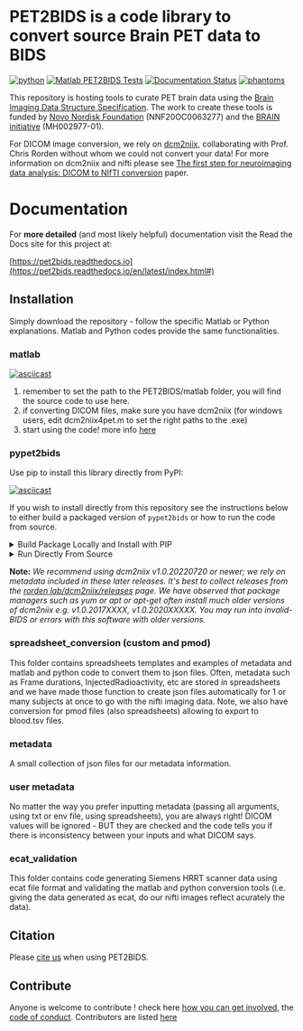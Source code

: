 # PET2BIDS is a code library to convert source Brain PET data to BIDS 

[![python](https://github.com/openneuropet/PET2BIDS/actions/workflows/python.yaml/badge.svg)](https://github.com/openneuropet/PET2BIDS/actions/workflows/python.yaml)
[![Matlab PET2BIDS Tests](https://github.com/openneuropet/PET2BIDS/actions/workflows/matlab.yaml/badge.svg)](https://github.com/openneuropet/PET2BIDS/actions/workflows/matlab.yaml) 
[![Documentation Status](https://readthedocs.org/projects/pet2bids/badge/?version=latest)](https://pet2bids.readthedocs.io/en/latest/?badge=latest)
[![phantoms](https://github.com/openneuropet/PET2BIDS/actions/workflows/phantoms.yaml/badge.svg)](https://github.com/openneuropet/PET2BIDS/actions/workflows/phantoms.yaml)

This repository is hosting tools to curate PET brain data using the [Brain Imaging Data Structure Specification](https://bids-specification.readthedocs.io/en/stable/04-modality-specific-files/09-positron-emission-tomography.html). The work to create these tools is funded by [Novo Nordisk Foundation](https://novonordiskfonden.dk/en/) (NNF20OC0063277) and the [BRAIN initiative](https://braininitiative.nih.gov/) (MH002977-01).

For DICOM image conversion, we rely on [dcm2niix](https://www.nitrc.org/plugins/mwiki/index.php/dcm2nii:MainPage), 
collaborating with Prof. Chris Rorden without whom we could not convert your data! For more information on dcm2niix 
and nifti please see [The first step for neuroimaging data analysis: DICOM to NIfTI conversion](https://www.ncbi.nlm.nih.gov/pubmed/26945974) paper.


# Documentation

For **more detailed** (and most likely helpful) documentation visit the Read the Docs site for this project at:

[https://pet2bids.readthedocs.io](https://pet2bids.readthedocs.io/en/latest/index.html#)

## Installation

Simply download the repository - follow the specific Matlab or Python explanations. Matlab and Python codes provide the same functionalities.

### matlab

[![asciicast](https://asciinema.org/a/RPxiHW6afISPmWYFBOGKWNem1.svg)](https://asciinema.org/a/RPxiHW6afISPmWYFBOGKWNem1)

1) remember to set the path to the PET2BIDS/matlab folder, you will find the source code to use here.
2) if converting DICOM files, make sure you have dcm2niix (for windows users, edit dcm2niix4pet.m to set the right paths to the .exe)
3) start using the code! more info [here](https://github.com/openneuropet/PET2BIDS/tree/main/matlab#readme)

### pypet2bids

Use pip to install this library directly from PyPI:

[![asciicast](https://asciinema.org/a/TZJg5BglDMFM2fEEX9dSpnJEy.svg)](https://asciinema.org/a/TZJg5BglDMFM2fEEX9dSpnJEy)

If you wish to install directly from this repository see the instructions below to either build
a packaged version of `pypet2bids` or how to run the code from source.

<details>
<summary>Build Package Locally and Install with PIP</summary> 

We use [poetry](https://python-poetry.org/) to build this package, no other build methods are supported, 
further we encourage the use of [GNU make](https://www.gnu.org/software/make/) and a bash-like shell to simplify the 
build process.

After installing poetry, you can build and install this package to your local version of Python with the following 
commands (keep in mind the commands below are executed in a bash-like shell):

```bash
cd PET2BIDS
cp -R metadata/ pypet2bids/pypet2bids/metadata
cp pypet2bids/pyproject.toml pypet2bids/pypet2bids/pyproject.toml
cd pypet2bids && poetry lock && poetry build
pip install dist/pypet2bids-X.X.X-py3-none-any.whl
```

Why is all the above required? Well, because this is a monorepo and we just have to work around that sometimes.


[!NOTE]
Make and the additional scripts contained in the `scripts/` directory are for the convenience of 
non-windows users.

If you have GNU make installed and are using a bash or something bash-like in you your terminal of choice, run the 
following:

```bash
cd PET2BIDS
make installpoetry buildpackage installpackage
```

</details>

<details> 
<summary>Run Directly From Source</summary>

Lastly, if one wishes run pypet2bids directly from the source code in this repository or to help contribute to the python portion of this project or any of the documentation they can do so via the following options:

```bash
cd PET2BIDS/pypet2bids
poetry install
```

Or they can install the dependencies only using pip:

```bash
cd PET2BIDS/pypet2bids
pip install .
```

After either poetry or pip installation of dependencies modules can be executed as follows:

```bash
cd PET2BIDS/pypet2bids
python dcm2niix4pet.py --help
```

</details>

**Note:**
*We recommend using dcm2niix v1.0.20220720 or newer; we rely on metadata included in these later releases. It's best to 
collect releases from the [rorden lab/dcm2niix/releases](https://github.com/rordenlab/dcm2niix/releases) page. We have
observed that package managers such as yum or apt or apt-get often install much older versions of dcm2niix e.g. 
v1.0.2017XXXX, v1.0.2020XXXXX. You may run into invalid-BIDS or errors with this software with older versions.* 


### spreadsheet_conversion (custom and pmod)

This folder contains spreadsheets templates and examples of metadata and matlab and python code to convert them to json files. Often, metadata such as Frame durations, InjectedRadioactivity, etc are stored in spreadsheets and we have made those function to create json files automatically for 1 or many subjects at once to go with the nifti imaging data. Note, we also have conversion for pmod files (also spreadsheets) allowing to export to blood.tsv files.

### metadata

A small collection of json files for our metadata information. 

### user metadata 

No matter the way you prefer inputting metadata (passing all arguments, using txt or env file, using spreadsheets), you are always right! DICOM values will be ignored - BUT they are checked and the code tells you if there is inconsistency between your inputs and what DICOM says.

### ecat_validation

This folder contains code generating Siemens HRRT scanner data using ecat file format and validating the matlab and python conversion tools (i.e. giving the data generated as ecat, do our nifti images reflect acurately the data).

## Citation 

Please [cite us](CITATION.cff) when using PET2BIDS.

## Contribute

Anyone is welcome to contribute ! check here [how you can get involved](contributing.md), the [code of conduct](code_of_conduct.md). Contributors are listed [here](contributors.md)
